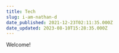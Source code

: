 ```yaml
---
title: Tech
slug: i-am-nathan-d
date_published: 2021-12-23T02:11:35.000Z
date_updated: 2023-08-10T15:28:35.000Z
---
```


Welcome!
